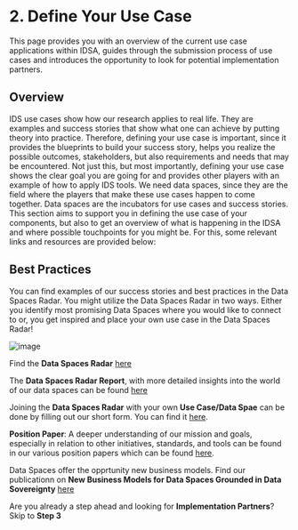 # 2. Define Your Use Case
This page provides you with an overview of the current use case applications within IDSA, guides through the submission process of use cases and introduces the opportunity to look for potential implementation partners.

## Overview
IDS use cases show how our research applies to real life. They are examples and success stories that show what one can achieve by putting theory into practice. Therefore, defining your use case is important, since it provides the blueprints to build your success story, helps you realize the possible outcomes, stakeholders, but also requirements and needs that may be encountered.
Not just this, but most importantly, defining your use case shows the clear goal you are going for and provides other players with an example of how to apply IDS tools. We need data spaces, since they are the field where the players that make these use cases happen to come together. Data spaces are the incubators for use cases and success stories.
This section aims to support you in defining the use case of your components, but also to get an overview of what is happening in the IDSA and where possible touchpoints for you might be. For this, some relevant links and resources are provided below:

## Best Practices
You can find examples of our success stories and best practices in the Data Spaces Radar. You might utilize the Data Spaces Radar in two ways. Either you identify most promising Data Spaces where you would like to connect to or, you get inspired and place your own use case in the Data Spaces Radar! 

![image](https://user-images.githubusercontent.com/95077363/151158349-382d9966-0de1-4ed6-b5ff-5bc19087f3c8.png)

Find the **Data Spaces Radar** [here](https://internationaldataspaces.org/adopt/data-space-radar/)

The **Data Spaces Radar Report**, with more detailed insights into the world of our data spaces can be found [here](https://internationaldataspaces.org/wp-content/uploads/dlm_uploads/Data_Spaces_Radar_Web_230307.pdf)

Joining the **Data Spaces Radar** with your own **Use Case/Data Spae** can be done by filling out our short form. You can find it [here](https://forms.office.com/Pages/ResponsePage.aspx?id=NNZGs_usx0K9RPFVfuibG3WVHeFvj2hHgjU7ZCgshUhUMExMOTdCWDNMSERJTjlIUlRKMVc0QTUxMCQlQCN0PWcu).

**Position Paper**: A deeper understanding of our mission and goals, especially in relation to other initiatives, standards, and tools can be found in our various position papers which can be found [here](https://internationaldataspaces.org/publications/position-papers/). 

Data Spaces offer the opprtunity new business models. Find our publicationn on **New Business Models 
for Data Spaces Grounded in Data Sovereignty** [here](https://internationaldataspaces.org/wp-content/uploads/IDSA-Position-Paper-New-Business-Models-sneak-preview-version.pdf)

Are you already a step ahead and looking for **Implementation Partners**? Skip to **Step 3**
